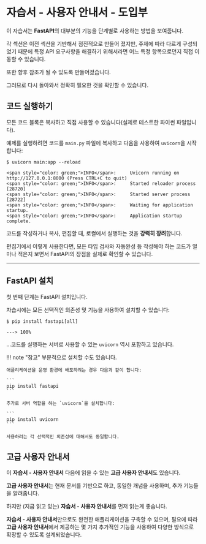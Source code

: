 # 자습서 - 사용자 안내서 - 도입부

이 자습서는 **FastAPI**의 대부분의 기능을 단계별로 사용하는 방법을 보여줍니다.

각 섹션은 이전 섹션을 기반해서 점진적으로 만들어 졌지만, 주제에 따라 다르게 구성되었기 때문에 특정 API 요구사항을 해결하기 위해서라면 어느 특정 항목으로던지 직접 이동할 수 있습니다.

또한 향후 참조가 될 수 있도록 만들어졌습니다.

그러므로 다시 돌아와서 정확히 필요한 것을 확인할 수 있습니다.

## 코드 실행하기

모든 코드 블록은 복사하고 직접 사용할 수 있습니다(실제로 테스트한 파이썬 파일입니다).

예제를 실행하려면 코드를 `main.py` 파일에 복사하고 다음을 사용하여 `uvicorn`을 시작합니다:

<div class="termy">

```console
$ uvicorn main:app --reload

<span style="color: green;">INFO</span>:     Uvicorn running on http://127.0.0.1:8000 (Press CTRL+C to quit)
<span style="color: green;">INFO</span>:     Started reloader process [28720]
<span style="color: green;">INFO</span>:     Started server process [28722]
<span style="color: green;">INFO</span>:     Waiting for application startup.
<span style="color: green;">INFO</span>:     Application startup complete.
```

</div>

코드를 작성하거나 복사, 편집할 때, 로컬에서 실행하는 것을 **강력히 장려**합니다.

편집기에서 이렇게 사용한다면, 모든 타입 검사와 자동완성 등 작성해야 하는 코드가 얼마나 적은지 보면서 FastAPI의 장점을 실제로 확인할 수 있습니다.

---

## FastAPI 설치

첫 번째 단계는 FastAPI 설치입니다.

자습시에는 모든 선택적인 의존성 및 기능을 사용하여 설치할 수 있습니다:

<div class="termy">

```console
$ pip install fastapi[all]

---> 100%
```

</div>

...코드를 실행하는 서버로 사용할 수 있는 `uvicorn` 역시 포함하고 있습니다.

!!! note "참고"
    부분적으로 설치할 수도 있습니다.

    애플리케이션을 운영 환경에 배포하려는 경우 다음과 같이 합니다:

    ```
    pip install fastapi
    ```

    추가로 서버 역할을 하는 `uvicorn`을 설치합니다:

    ```
    pip install uvicorn
    ```

    사용하려는 각 선택적인 의존성에 대해서도 동일합니다.

## 고급 사용자 안내서

이 **자습서 - 사용자 안내서** 다음에 읽을 수 있는 **고급 사용자 안내서**도 있습니다.

**고급 사용자 안내서**는 현재 문서를 기반으로 하고, 동일한 개념을 사용하며, 추가 기능들을 알려줍니다.

하지만 (지금 읽고 있는) **자습서 - 사용자 안내서**를 먼저 읽는게 좋습니다.

**자습서 - 사용자 안내서**만으로도 완전한 애플리케이션을 구축할 수 있으며, 필요에 따라 **고급 사용자 안내서**에서 제공하는 몇 가지 추가적인 기능을 사용하여 다양한 방식으로 확장할 수 있도록 설계되었습니다.
